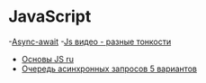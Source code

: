 # JavaScript
-[Async-await](https://proglib.io/p/js-async-await)
-[Js видео - разные тонкости](https://youtube.com/playlist?list=PLmfIBo6rTVR6ncz0yM8Bhpff8yI7F1oKp&si=qFU5E9HrLsoswDUS)

- [Основы JS ru](https://college.arthur-nesterenko.dev/javascript/basic)
- [Очередь асинхронных запросов 5 вариантов](https://habr.com/ru/articles/490524/)

